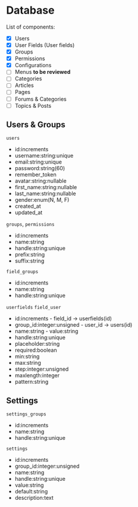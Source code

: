 # Database
List of components:

- [x] Users
- [x] User Fields (User fields)
- [x] Groups
- [x] Permissions
- [x] Configurations
- [ ] Menus **to be reviewed**
- [ ] Categories
- [ ] Articles
- [ ] Pages
- [ ] Forums & Categories
- [ ] Topics & Posts

## Users & Groups
`users`

- id:increments
- username:string:unique
- email:string:unique
- password:string(60)
- remember_token
- avatar:string:nullable
- first_name:string:nullable
- last_name:string:nullable
- gender:enum(N, M, F)
- created_at
- updated_at

`groups`, `permissions`

- id:increments
- name:string
- handle:string:unique
- prefix:string
- suffix:string

`field_groups`

- id:increments
- name:string
- handle:string:unique

`userfields`                    `field_user`

- id:increments                 - field_id -> userfields(id)
- group_id:integer:unsigned     - user_id -> users(id)
- name:string                   - value:string
- handle:string:unique
- placeholder:string
- required:boolean
- min:string
- max:string
- step:integer:unsigned
- maxlength:integer
- pattern:string

## Settings
`settings_groups`

- id:increments
- name:string
- handle:string:unique

`settings`

- id:increments
- group_id:integer:unsigned
- name:string
- handle:string:unique
- value:string
- default:string
- description:text

